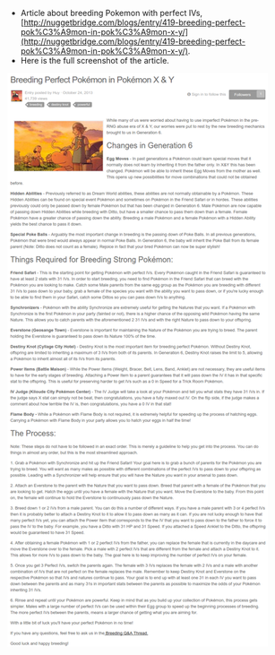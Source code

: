 ﻿* Article about breeding Pokemon with perfect IVs, [http://nuggetbridge.com/blogs/entry/419-breeding-perfect-pok%C3%A9mon-in-pok%C3%A9mon-x-y/](http://nuggetbridge.com/blogs/entry/419-breeding-perfect-pok%C3%A9mon-in-pok%C3%A9mon-x-y/).
* Here is the full screenshot of the article.

![./20161006-2255-gmt+2-tutorial-breeding-pokemon-xy-1.png](./20161006-2255-gmt+2-tutorial-breeding-pokemon-xy-from-nugget-bridge-1.png)